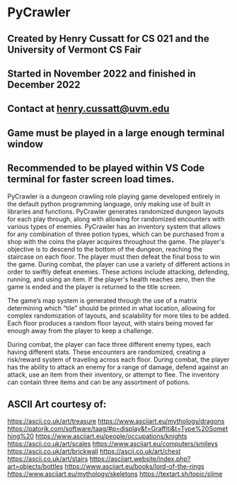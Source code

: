 # PyCrawler
## Created by Henry Cussatt for CS 021 and the University of Vermont CS Fair
## Started in November 2022 and finished in December 2022
## Contact at henry.cussatt@uvm.edu
## Game must be played in a large enough terminal window
## Recommended to be played within VS Code terminal for faster screen load times.

PyCrawler is a dungeon crawling role playing game developed entirely in the default python programming language, only making use of built in libraries and functions.
PyCrawler generates randomized dungeon layouts for each play through, along with allowing for randomized encounters with various types of enemies. PyCrawler has an inventory system that allows for any combination of three potion types, which can be purchased from a shop with the coins the player acquires throughout the game. The player's objective is to descend to the bottom of the dungeon, reaching the staircase on each floor. The player must then defeat the final boss to win the game. During combat, the player can use a variety of different actions in order to swiftly defeat enemies. These actions include attacking, defending, running, and using an item. If the player's health reaches zero, then the game is ended and the player is returned to the title screen. 

The game’s map system is generated through the use of a matrix determining which “tile” should be printed in what location, allowing for complex randomization of layouts, and scalability for more tiles to be added. Each floor produces a random floor layout, with stairs being moved far enough away from the player to keep a challenge. 

During combat, the player can face three different enemy types, each having different stats. These encounters are randomized, creating a risk/reward system of traveling across each floor. During combat, the player has the ability to attack an enemy for a range of damage, defend against an attack, use an item from their inventory, or attempt to flee. The inventory can contain three items and can be any assortment of potions. 

## ASCII Art courtesy of: 
https://ascii.co.uk/art/treasure
https://www.asciiart.eu/mythology/dragons
https://patorjk.com/software/taag/#p=display&f=Graffiti&t=Type%20Something%20
https://www.asciiart.eu/people/occupations/knights
https://ascii.co.uk/art/scales
https://www.asciiart.eu/computers/smileys
https://ascii.co.uk/art/brickwall
https://ascii.co.uk/art/chest
https://ascii.co.uk/art/stairs
https://asciiart.website/index.php?art=objects/bottles
https://www.asciiart.eu/books/lord-of-the-rings
https://www.asciiart.eu/mythology/skeletons
https://textart.sh/topic/slime
